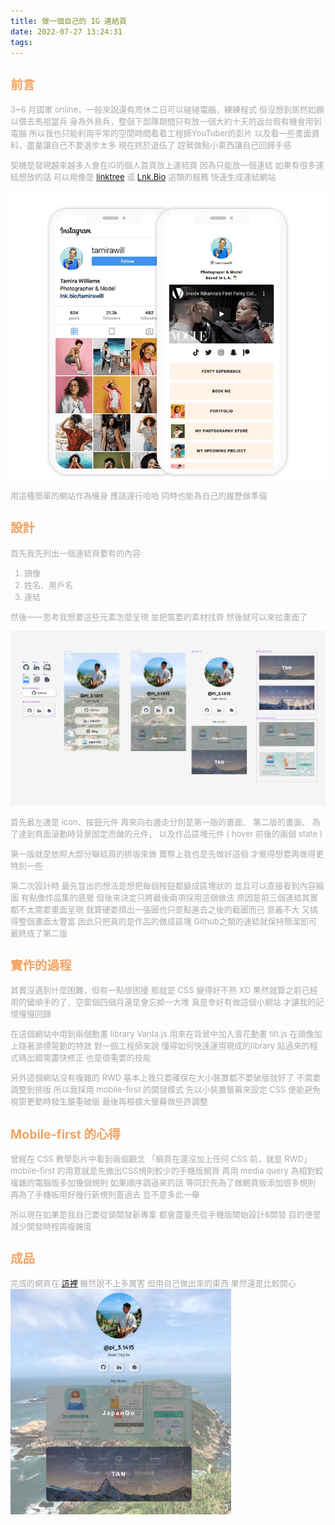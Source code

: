 ```yaml
---
title: 做一個自己的 IG 連結頁
date: 2022-07-27 13:24:31
tags:
---
```


<font size="2" color="#aaa">

## <font color="#f4a261">前言</font>

3~6 月國軍 online，一般來說還有周休二日可以碰碰電腦，練練程式
但沒想到居然如願以償去馬祖當兵
身為外島兵，整個下部隊期間只有放一個大約十天的返台假有機會用到電腦
所以我也只能利用平常的空閒時間看看工程師YouTuber的影片
以及看一些書面資料，盡量讓自己不要退步太多
現在終於退伍了
趕緊做點小東西讓自己回歸手感

契機是發現越來越多人會在IG的個人首頁放上連結頁
因為只能放一個連結
如果有很多連結想放的話
可以用像是 [linktree](https://linktr.ee) 或 [Lnk.Bio](https://lnk.bio/zh-tw/) 這類的服務
快速生成連結網站

<img src="./做一個自己的-IG-連結頁/linkbio-linkinbio-small.png">

用這種簡單的網站作為暖身
應該還行哈哈
同時也能為自己的履歷做準備

## <font color="#f4a261">設計</font>

首先我先列出一個連結頁要有的內容:

1. 頭像
2. 姓名、用戶名
3. 連結

然後一一思考我想要這些元素怎麼呈現
並把需要的素材找齊
然後就可以來拉畫面了

<img  src="./做一個自己的-IG-連結頁/figma-file.jpg">

首先最左邊是 icon、按鈕元件
再來向右邊走分別是第一版的畫面、
第二版的畫面、
為了達到頁面滾動時背景固定而做的元件，
以及作品區塊元件 ( hover 前後的兩個 state )

第一版就是依照大部分聯結頁的排版來做
實際上我也是先做好這個
才覺得想要再做得更特別一些

第二次設計時
最先冒出的想法是想把每個按鈕都變成區塊狀的
並且可以直接看到內容縮圖
有點像作品集的感覺
但後來決定只將最後兩項採用這個做法
原因是前三個連結其實都不太需要畫面呈現
就算硬要擠出一張圖也只是點進去之後的截圖而已
意義不大 又搞得整個畫面太豐富
因此只把真的是作品的做成區塊
Github之類的連結就保持簡潔即可
最終成了第二版

## <font color="#f4a261">實作的過程</font>

其實沒遇到什麼困難，但有一點很困擾
那就是 CSS 變得好不熟 XD
果然就算之前已經用的蠻順手的了，空窗個四個月還是會忘掉一大堆
真是幸好有做這個小網站
才讓我的記憶慢慢回歸

在這個網站中用到兩個動畫 library
Vanta.js 用來在背景中加入雪花動畫
tilt.js 在頭像加上隨著游標晃動的特效
對一個工程師來說
懂得如何快速運用現成的library
貼過來的程式碼出錯需盡快修正
也是很重要的技能

另外這個網站沒有複雜的 RWD
基本上我只要確保在大小裝置都不要破版就好了
不需要調整到排版
所以我採用 mobile-first 的開發模式
先以小裝置螢幕來設定 CSS
便能避免視窗更動時發生嚴重破版
最後再根據大螢幕做些許調整

## <font color="#f4a261">Mobile-first 的心得</font>

曾經在 CSS 教學影片中看到兩個觀念
「網頁在還沒加上任何 CSS 前，就是 RWD」
mobile-first 的用意就是先做出CSS規則較少的手機版網頁
再用 media query 為相對較複雜的電腦版多加幾個規則
如果順序調過來的話
等同於先為了做網頁版添加很多規則
再為了手機板用好幾行新規則蓋過去
豈不是多此一舉

所以現在如果是我自己要從頭開發新專案
都會盡量先從手機版開始設計&開發
目的便是減少開發時程與複雜度

## <font color="#f4a261">成品</font>

完成的網頁在 [這裡](https://insta-profile-page-4f7d8.web.app)
雖然說不上多厲害
但用自己做出來的東西
果然還是比較開心
<img width="70%" src="./做一個自己的-IG-連結頁/done.jpg">




